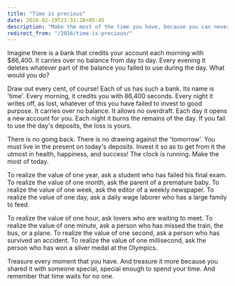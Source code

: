 ```yaml
---
title: "Time is precious"
date: 2016-02-19T23:51:28+05:45
description: "Make the most of the time you have, because you can never get it back."
redirect_from: "/2016/time-is-precious/"
---
```


Imagine there is a bank that credits your account each morning with $86,400. It carries over no balance from day to day. Every evening it deletes whatever part of the balance you failed to use during the day. What would you do?

Draw out every cent, of course! Each of us has such a bank. Its name is 'time'. Every morning, it credits you with 86,400 seconds. Every night it writes off, as lost, whatever of this you have failed to invest to good purpose. It carries over no balance. It allows no overdraft. Each day it opens a new account for you. Each night it burns the remains of the day. If you fail to use the day's deposits, the loss is yours.

There is no going back. There is no drawing against the 'tomorrow'. You must live in the present on today's deposits. Invest it so as to get from it the utmost in health, happiness, and success! The clock is running. Make the most of today.

To realize the value of one year, ask a student who has failed his final exam. To realize the value of one month, ask the parent of a premature baby. To realize the value of one week, ask the editor of a weekly newspaper. To realize the value of one day, ask a daily wage laborer who has a large family to feed.

To realize the value of one hour, ask lovers who are waiting to meet. To realize the value of one minute, ask a person who has missed the train, the bus, or a plane. To realize the value of one second, ask a person who has survived an accident. To realize the value of one millisecond, ask the person who has won a silver medal at the Olympics.

Treasure every moment that you have. And treasure it more because you shared it with someone special, special enough to spend your time. And remember that time waits for no one.
